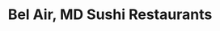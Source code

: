 ---
layout: city
title: Bel Air, MD Sushi Restaurants
permalink: /maryland/bel-air/
stateAbbr: MD
stateName: Maryland
cityName: Bel Air

---